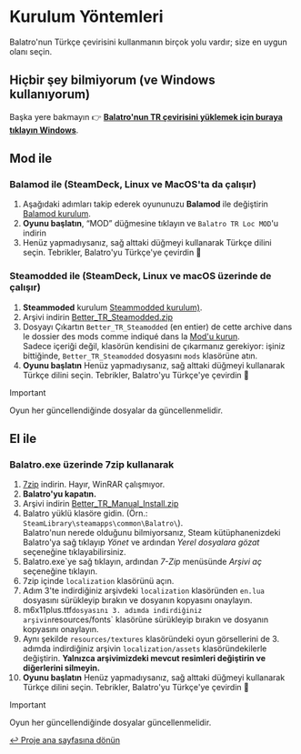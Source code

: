 # Kurulum Yöntemleri

Balatro'nun Türkçe çevirisini kullanmanın birçok yolu vardır; size en uygun olanı seçin.

## Hiçbir şey bilmiyorum (ve Windows kullanıyorum)

Başka yere bakmayın 👉 [**Balatro'nun TR çevirisini yüklemek için buraya tıklayın Windows**](QUICKSTART.md).

## Mod ile

### Balamod ile (SteamDeck, Linux ve MacOS'ta da çalışır)

1. Aşağıdaki adımları takip ederek oyununuzu **Balamod** ile değiştirin [Balamod kurulum](https://github.com/balamod/balamod).
2. **Oyunu başlatın**, “MOD” düğmesine tıklayın ve `Balatro TR Loc MOD`'u indirin
3. Henüz yapmadıysanız, sağ alttaki düğmeyi kullanarak Türkçe dilini seçin. Tebrikler, Balatro'yu Türkçe'ye çevirdin 🥳

### Steamodded ile (SteamDeck, Linux ve macOS üzerinde de çalışır)

1. **Steammoded** kurulum [Steammodded kurulum)](https://github.com/Steamopollys/Steamodded?tab=readme-ov-file#installation).
2. Arşivi indirin [Better_TR_Steamodded.zip](https://github.com/ceeprus/balatro-turkish-translations/releases/latest/download/Better_TR_Steamodded.zip)
3. Dosyayı Çıkartın `Better_TR_Steamodded` (en entier) de cette archive dans le dossier des mods comme indiqué dans la [Mod'u kurun](https://github.com/Steamopollys/Steamodded?tab=readme-ov-file#how-to-install-a-mod). <br/> Sadece içeriği değil, klasörün kendisini de çıkarmanız gerekiyor: işiniz bittiğinde, `Better_TR_Steamodded` dosyasını `mods` klasörüne atın.
4. **Oyunu başlatın** Henüz yapmadıysanız, sağ alttaki düğmeyi kullanarak Türkçe dilini seçin. Tebrikler, Balatro'yu Türkçe'ye çevirdin 🥳

> [!IMPORTANT]
> Oyun her güncellendiğinde dosyalar da güncellenmelidir.

## El ile

### Balatro.exe üzerinde 7zip kullanarak

1. [7zip](https://7-zip.org/) indirin. Hayır, WinRAR çalışmıyor.
2. **Balatro'yu kapatın.**
3. Arşivi indirin [Better_TR_Manual_Install.zip](https://github.com/ceeprus/balatro-turkish-translations/releases/latest/download/Better_TR_Manual_Install.zip)
4. Balatro yüklü klasöre gidin. (Örn.: `SteamLibrary\steamapps\common\Balatro\`). <br/> Balatro'nun nerede olduğunu bilmiyorsanız, Steam kütüphanenizdeki Balatro'ya sağ tıklayıp _Yönet_ ve ardından _Yerel dosyalara gözat_ seçeneğine tıklayabilirsiniz.
5. Balatro.exe`ye sağ tıklayın, ardından _7-Zip_ menüsünde _Arşivi aç_ seçeneğine tıklayın.
6. 7zip içinde `localization` klasörünü açın.
7. Adım 3'te indirdiğiniz arşivdeki `localization` klasöründen `en.lua` dosyasını sürükleyip bırakın ve dosyanın kopyasını onaylayın.
8. m6x11plus.ttf`dosyasını 3. adımda indirdiğiniz arşivin`resources/fonts` klasörüne sürükleyip bırakın ve dosyanın kopyasını onaylayın.
9. Aynı şekilde `resources/textures` klasöründeki oyun görsellerini de 3. adımda indirdiğiniz arşivin `localization/assets` klasöründekilerle değiştirin. **Yalnızca arşivimizdeki mevcut resimleri değiştirin ve diğerlerini silmeyin.**
10. **Oyunu başlatın** Henüz yapmadıysanız, sağ alttaki düğmeyi kullanarak Türkçe dilini seçin. Tebrikler, Balatro'yu Türkçe'ye çevirdin 🥳

> [!IMPORTANT]
> Oyun her güncellendiğinde dosyalar güncellenmelidir.

[↩ Proje ana sayfasına dönün](https://github.com/ceeprus/balatro-turkish-translations)
